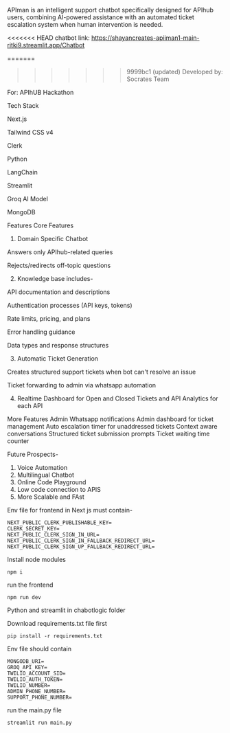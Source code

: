 APIman is an intelligent support chatbot specifically designed for APIhub users, combining AI-powered assistance with an automated ticket escalation system when human intervention is needed.

<<<<<<< HEAD
chatbot link: https://shayancreates-apiiman1-main-ritki9.streamlit.app/Chatbot

=======
>>>>>>> 9999bc1 (updated)
Developed by: Socrates Team

For: APIhUB Hackathon

Tech Stack

Next.js

Tailwind CSS v4

Clerk

Python

LangChain

Streamlit

Groq AI Model

MongoDB

Features
Core Features

1. Domain Specific Chatbot

Answers only APIhub-related queries

Rejects/redirects off-topic questions

2. Knowledge base includes-

API documentation and descriptions

Authentication processes (API keys, tokens)

Rate limits, pricing, and plans

Error handling guidance

Data types and response structures

3. Automatic Ticket Generation

Creates structured support tickets when bot can't resolve an issue

Ticket forwarding to admin via whatsapp automation

4. Realtime Dashboard for Open and Closed Tickets and API Analytics for each API

More Features
Admin Whatsapp notifications
Admin dashboard for ticket management
Auto escalation timer for unaddressed tickets
Context aware conversations
Structured ticket submission prompts
Ticket waiting time counter

Future Prospects-

1. Voice Automation
2. Multilingual Chatbot
3. Online Code Playground
4. Low code connection to APIS
5. More Scalable and FAst

Env file for frontend in Next js must contain-

```
NEXT_PUBLIC_CLERK_PUBLISHABLE_KEY=
CLERK_SECRET_KEY=
NEXT_PUBLIC_CLERK_SIGN_IN_URL=
NEXT_PUBLIC_CLERK_SIGN_IN_FALLBACK_REDIRECT_URL=
NEXT_PUBLIC_CLERK_SIGN_UP_FALLBACK_REDIRECT_URL=
```

Install node modules

```
npm i
```

run the frontend

```
npm run dev
```

Python and streamlit in chabotlogic folder

Download requirements.txt file first

```
pip install -r requirements.txt

```

Env file should contain

```
MONGODB_URI=
GROQ_API_KEY=
TWILIO_ACCOUNT_SID=
TWILIO_AUTH_TOKEN=
TWILIO_NUMBER=
ADMIN_PHONE_NUMBER=
SUPPORT_PHONE_NUMBER=
```

run the main.py file

```
streamlit run main.py
```
